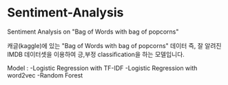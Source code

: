 # Sentiment-Analysis
 Sentiment Analysis on "Bag of Words with bag of popcorns"

캐글(kaggle)에 있는 "Bag of Words with bag of popcorns" 데이터 즉, 잘 알려진 IMDB 데이터셋을 
이용하여 긍,부정 classification을 하는 모델입니다.


Model :
-Logistic Regression with TF-IDF
-Logistic Regression with word2vec
-Random Forest
